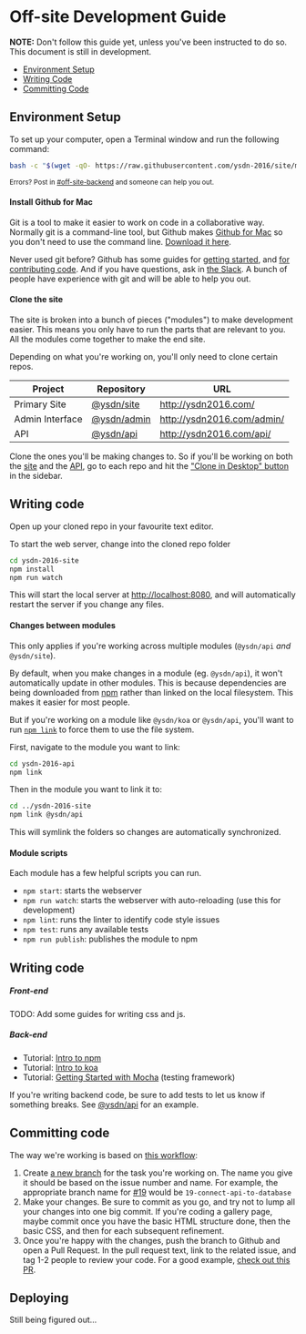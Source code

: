 # Off-site Development Guide

**NOTE:** Don't follow this guide yet, unless you've been instructed to do so. This document is still in development.

* [Environment Setup](#environment-setup)
* [Writing Code](#writing-code)
* [Committing Code](#committing-code)

## Environment Setup

To set up your computer, open a Terminal window and run the following command:

```bash
bash -c "$(wget -qO- https://raw.githubusercontent.com/ysdn-2016/site/master/bin/bootstrap)"
```

<sup>Errors? Post in [#off-site-backend](https://ysdn-2016.slack.com/messages/off-site-backend/) and someone can help you out.</sup>

#### Install Github for Mac

Git is a tool to make it easier to work on code in a collaborative way. Normally git is a command-line tool, but Github makes [Github for Mac](https://desktop.github.com/) so you don't need to use the command line. [Download it here](https://desktop.github.com/).

Never used git before? Github has some guides for [getting started](https://help.github.com/desktop/guides/getting-started/), and [for contributing code](https://help.github.com/desktop/guides/contributing/). And if you have questions, ask in [the Slack](https://ysdn-2016.slack.com/messages/). A bunch of people have experience with git and will be able to help you out.

#### Clone the site

The site is broken into a bunch of pieces ("modules") to make development easier. This means you only have to run the parts that are relevant to you. All the modules come together to make the end site.

Depending on what you're working on, you'll only need to clone certain repos.

Project                 | Repository                                        | URL
----------------------- | ------------------------------------------------- | -----
Primary Site            | [@ysdn/site](https://github.com/ysdn-2016/site)   | http://ysdn2016.com/
Admin Interface         | [@ysdn/admin](https://github.com/ysdn-2016/admin) | http://ysdn2016.com/admin/
API                     | [@ysdn/api](https://github.com/ysdn-2016/api)     | http://ysdn2016.com/api/

Clone the ones you'll be making changes to. So if you'll be working on both the [site](https://github.com/ysdn-2016/site) and the [API](https://github.com/ysdn-2016/api), go to each repo and hit the ["Clone in Desktop" button](https://github-images.s3.amazonaws.com/enterprise/11.10.340/user/assets/images/help/repository/clone_in_mac.jpg) in the sidebar.

## Writing code

Open up your cloned repo in your favourite text editor.

To start the web server, change into the cloned repo folder

```bash
cd ysdn-2016-site
npm install
npm run watch
```

This will start the local server at [http://localhost:8080](http://localhost:8080), and will automatically restart the server if you change any files.

#### Changes between modules

This only applies if you're working across multiple modules (`@ysdn/api` *and* `@ysdn/site`).

By default, when you make changes in a module (eg. `@ysdn/api`), it won't automatically update in other modules. This is because dependencies are being downloaded from [npm](http://npmjs.com) rather than linked on the local filesystem. This makes it easier for most people.

But if you're working on a module like `@ysdn/koa` or `@ysdn/api`, you'll want to run [`npm link`](https://docs.npmjs.com/cli/link) to force them to use the file system.

First, navigate to the module you want to link:

```bash
cd ysdn-2016-api
npm link
```

Then in the module you want to link it to:

```bash
cd ../ysdn-2016-site
npm link @ysdn/api
```

This will symlink the folders so changes are automatically synchronized.

#### Module scripts

Each module has a few helpful scripts you can run.

* `npm start`: starts the webserver
* `npm run watch`: starts the webserver with auto-reloading (use this for development)
* `npm lint`: runs the linter to identify code style issues
* `npm test`: runs any available tests
* `npm run publish`: publishes the module to npm

## Writing code


##### Front-end

TODO: Add some guides for writing css and js.

##### Back-end

* Tutorial: [Intro to npm](https://www.youtube.com/watch?v=_O-ETvNqHI4)
* Tutorial: [Intro to koa](https://www.youtube.com/watch?v=Div1km7DQrI)
* Tutorial: [Getting Started with Mocha](http://mochajs.org/#getting-started) (testing framework)

If you're writing backend code, be sure to add tests to let us know if something breaks. See [@ysdn/api](https://github.com/ysdn-2016/api) for an example.

## Committing code

The way we're working is based on [this workflow](https://guides.github.com/introduction/flow/):

1. Create [a new branch](https://help.github.com/desktop/guides/contributing/creating-a-branch-for-your-work/) for the task you're working on. The name you give it should be based on the issue number and name. For example, the appropriate branch name for [#19](https://github.com/ysdn-2016/tasks/issues/19) would be `19-connect-api-to-database`
2. Make your changes. Be sure to commit as you go, and try not to lump all your changes into one big commit. If you're coding a gallery page, maybe commit once you have the basic HTML structure done, then the basic CSS, and then for each subsequent refinement.
3. Once you're happy with the changes, push the branch to Github and open a Pull Request. In the pull request text, link to the related issue, and tag 1-2 people to review your code. For a good example, [check out this PR](https://github.com/ysdn-2016/api/pull/1).

## Deploying

Still being figured out...
